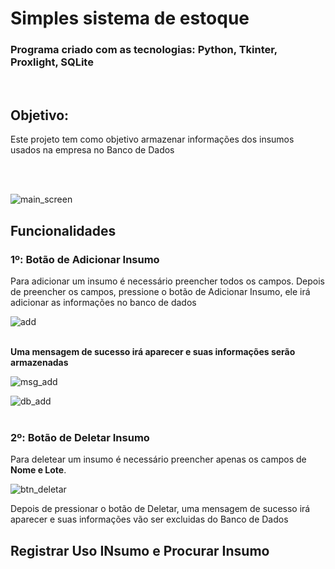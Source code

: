 <h1>Simples sistema de estoque</h1>

### Programa criado com as tecnologias: Python, Tkinter, Proxlight, SQLite
<br>

<h2>Objetivo:</h2>

<p>Este projeto tem como objetivo armazenar informações dos insumos usados na empresa no Banco de Dados</p>
<br><br>


![main_screen](https://user-images.githubusercontent.com/99151447/214590880-32faed95-cc9a-4a3d-afd0-54f841ca45fb.PNG)


<h2>Funcionalidades</h2>

<h3>1º: Botão de Adicionar Insumo</h3>
<p>Para adicionar um insumo é necessário preencher todos os campos.
Depois de preencher os campos, pressione o botão de Adicionar Insumo, ele irá adicionar as informações no banco de dados</p>

![add](https://user-images.githubusercontent.com/99151447/214592159-a63a6dd0-728f-40c8-9d25-a5d07cabd230.PNG)
<br><br>
<p><strong>Uma mensagem de sucesso irá aparecer e suas informações serão armazenadas</strong></p>



![msg_add](https://user-images.githubusercontent.com/99151447/214595125-fafb8a78-fe2d-4a3f-88c7-68691828f822.PNG)


![db_add](https://user-images.githubusercontent.com/99151447/214595139-0905bc7e-ebc4-4439-9806-3d31b1c8059d.PNG)
<br><br>

<h3>2º: Botão de Deletar Insumo</h3>
<p>Para deletear um insumo é necessário preencher apenas os campos de <strong>Nome e Lote</strong>.</p>


![btn_deletar](https://user-images.githubusercontent.com/99151447/214597579-699f9ae2-e481-4020-b0f0-4c7df12bc303.png)

<p>Depois de pressionar o botão de Deletar, uma mensagem de sucesso irá aparecer e suas informações vão ser excluidas do Banco de Dados</p>



## Registrar Uso INsumo e Procurar Insumo
